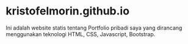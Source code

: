# kristofelmorin.github.io

Ini adalah website statis tentang Portfolio pribadi saya yang dirancang menggunakan teknologi HTML, CSS, Javascript, Bootstrap.
